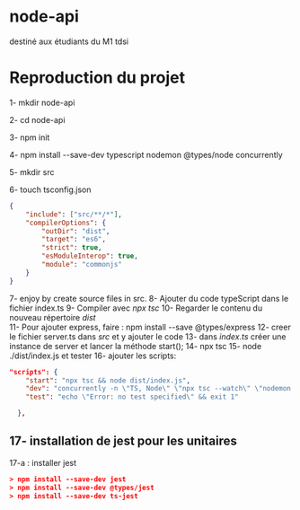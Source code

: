 # node-api
destiné aux étudiants du M1 tdsi

# Reproduction du projet
1- mkdir node-api

2- cd node-api

3- npm init 

4- npm install --save-dev typescript nodemon @types/node concurrently

5- mkdir src

6- touch tsconfig.json
```json
{
    "include": ["src/**/*"],
    "compilerOptions": {
        "outDir": "dist",
        "target": "es6",
        "strict": true,
        "esModuleInterop": true,
        "module": "commonjs"
    }
}
```

7- enjoy by create source files in src.
8- Ajouter du code typeScript dans le fichier index.ts
9- Compiler avec *npx tsc* 
10- Regarder le contenu du nouveau répertoire *dist*  
11- Pour ajouter express, faire : npm install --save @types/express
12- creer le fichier server.ts dans *src* et y ajouter le code
13- dans *index.ts* créer une instance de server et lancer la méthode start();
14- npx tsc
15- node ./dist/index.js et tester
16- ajouter les scripts:
```json
"scripts": {
    "start": "npx tsc && node dist/index.js",
    "dev": "concurrently -n \"TS, Node\" \"npx tsc --watch\" \"nodemon dist/index.js\"",
    "test": "echo \"Error: no test specified\" && exit 1"

  },
```
## 17- installation de jest pour les unitaires
17-a : installer jest
```json
> npm install --save-dev jest
> npm install --save-dev @types/jest
> npm install --save-dev ts-jest
``` 
